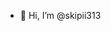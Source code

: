 - 👋 Hi, I’m @skipii313

<!---
skipii313/skipii313 is a ✨ special ✨ repository because its `README.md` (this file) appears on your GitHub profile.
You can click the Preview link to take a look at your changes.
--->
